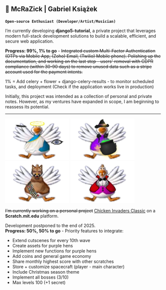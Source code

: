 ## 🎒 McRaZick | Gabriel Książek

**`Open-source Enthusiast (Developer/Artist/Musician)`**

I’m currently developing **django5-tutorial**, a private project that leverages modern full-stack development solutions to build a scalable, efficient, and secure web application.

**Progress: 99%, 1% to go** - ~~Integrated custom Multi-Factor Authentication (OTPs via Mobile App, (Zoho) Email, (Twilio) Mobile phone). Polishing up the documentation, and working on the last step - users' removal with GDPR compliance (within 30-90 days) to remove unused data such as a stripe account used for the payment intents.~~

1% = Add celery + flower + django-celery-results - to monitor scheduled tasks, and deployment (Check if the application works live in production)

Initially, this project was intended as a collection of personal and private notes. However, as my ventures have expanded in scope, I am beginning to reassess its potential.

<hr>

<p align="left">
<img src="https://github.com/gubrus50/gubrus50/blob/main/chickens/%23chicken_blue_halloween.png">  <img src="https://github.com/gubrus50/gubrus50/blob/main/chickens/%23chicken_purple_halloween.png">  <img src="https://github.com/gubrus50/gubrus50/blob/main/chickens/%23chicken_indigo_halloween.png">  <img src="https://github.com/gubrus50/gubrus50/blob/main/chickens/%23chicken_pink_halloween.png">
</p>

~~I'm currently working on a personal project~~ [Chicken Invaders Classic](https://scratch.mit.edu/projects/666461150/) on a **Scratch.mit.edu** platform.

Development postponed to the end of 2025.<br>
**Progress: 50%, 50% to go** - Priority features to integrate:

- Extend cutscenes for every 10th wave
- Create assets for purple hens
- Implement new functions for purple hens
- Add coins and general game economy
- Share monthly highest score with other scratches
- Store + customize spacecraft (player - main character)
- Include Christmas season theme
- Implement all bosses (3/10)
- Max levels 100 (+1 secret) 
